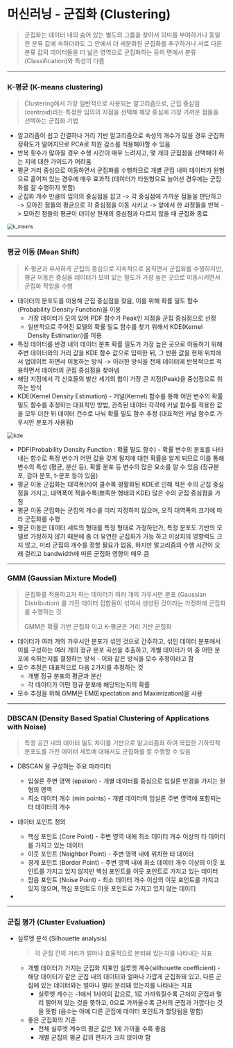 # 머신러닝 - 군집화 (Clustering)

>군집화는 데이터 내의 숨어 있는 별도의 그룹을  찾아서 의미를 부여하거나 동일한 분류 값에 속하더라도 그 안에서 더 세분화된 군집화를 추구하거나 서로 다른 분류 값의 데이터들을 더 넓은 영역으로 군집화하는 등의 면에서 분류(Classification)와 특성이 다름

---

### K-평균 (K-means clustering)

> Clustering에서 가장 일반적으로 사용되는 알고리즘으로, 군집 중심점(centroid)라는 특정한 임의의 지점을 선택해 해당 중심에 가장 가까운 점들을 선택하는 군집화 기법

* 알고리즘이 쉽고 간결하나 거리 기반 알고리즘으로 속성의 개수가 많을 경우 군집화 정확도가 떨어지므로 PCA로 차원 감소를 적용해야할 수 있음
* 반복 횟수가 많아질 경우 수행 시간이 매우 느려지고, 몇 개의 군집점을 선택해야 하는 지에 대한 가이드가 어려움
* 평균 거리 중심으로 이동하면서 군집화를 수행하므로 개별 군집 내의 데이터가 원형으로 흩어져 있는 경우에 매우 효과적 (데이터가 타원형으로 늘어선 경우에는 군집화를 잘 수행하지 못함)
* 군집화 개수 만큼의 임의의 중심점을 잡고 -> 각 중심점에 가까운 점들을  판단하고 -> 모아진 점들의 평균으로 각 중심점을 이동 시키고 -> 앞에서 한 과정들을 반복 -> 모아진 점들의 평균이 더이상 현재의 중심점과 다르지 않을 때 군집화 종료

<img src="../images/k_means.png" alt="k_means" style="zoom:80%;" />

---

### 평균 이동 (Mean Shift)

> K-평균과 유사하게 군집의 중심으로 지속적으로 움직면서 군집화를 수행하지만, 평균 이동은 중심을 데이터가 모여 있는 밀도가 가장 높은 곳으로 이동시키면서 군집화 작업을 수행

* 데이터의 분포도를 이용해 군집 중심점을 찾음, 이를 위해 확률 밀도 함수 (Probability Density Function)을 이용
  * 가장 데이터가 모여 있어 PDF 함수가 Peak인 지점을 군집 중심점으로 선정
  * 일반적으로 주어진 모델의 확률 밀도 함수를 찾기 위해서 KDE(Kernel Density Estimation)를 이용
* 특정 데이터를 반경 내의 데이터 분포 확률 밀도가 가장 높은 곳으로 이동하기 위해 주변 데이터와의 거리 값을 KDE 함수 값으로 입력한 뒤, 그 반환 값을 현재 위치에서 업데이트 하면서 이동하는 방식 -> 이러한 방식을 전체 데이터에 반복적으로 적용하면서 데이터의 군집 중심점을 찾아냄
* 해당 지점에서 각 신호들의 발산 세기의 합이 가장 큰 지점(Peak)을 중심점으로 취하는 방식
* KDE(Kernel Density Estimation) - 커널(Kernel) 함수를 통해 어떤 변수의 확률 밀도 함수를 추정하는 대표적인 방법, 관측된 데이터 각각에 커널 함수를 적용한 값을 모두 더한 뒤 데이터 건수로 나눠 확률 밀도 함수 추정 (대표적인 커널 함수로 가우시안 분포가 사용됨)

<img src="../images/kde.jpg" alt="kde" style="zoom:90%;" />

[이미지 출처]: https://genstat.kb.vsni.co.uk/knowledge-base/kernel-density-estimation/	"KDE"

* PDF(Probability Density Function : 확률 밀도 함수) - 확률 변수의 분포를 나타내는 함수로 특정 변수가 어떤 값을 갖게 될지에 대한 확률을 알게 되므로 이를 통해 변수의 특성 (평균, 분산 등), 확률 분포 등 변수의 많은 요소를 알 수 있음 (정규분포, 감마 분포, t-분포 등이 있음)
* 평균 이동 군집화는 대역폭(h)이 클수록 평활화된 KDE로 인해 적은 수의 군집 중심점을 가지고, 대역폭이 적을수록(뾰족한 형태의 KDE) 많은 수의 군집 중심점을 가짐
* 평균 이동 군집화는 군집의 개수를 미리 지정하지 않으며, 오직 대역폭의 크기에 따라 군집화를 수행
* 평균 이동은 데이터 세트의 형태를 특정 형태로 가정하던가, 특정 분포도 기반의 모델로 가정하지 않기 때문에 좀 더 유연한 군집화가 가능 하고 이상치의 영향력도 크지 않고, 미리 군집의 개수를 정할 필요가 없음, 하지만 알고리즘의 수행 시간이 오래 걸리고 bandwidth에 따른 군집화 영향이 매우 큼

---

### GMM (Gaussian Mixture Model)

> 군집화를 적용하고자 하는 데이터가 여러 개의 가우시안 분포 (Gaussian Distribution) 를 가진 데이터 집합들이 섞여서 생성된 것이라는 가정하에 군집화를 수행하는 것
>
> GMM은 확률 기반 군집화 이고 K-평균은 거리 기반 군집화

* 데이터가 여러 개의 가우시안 분포가 섞인 것으로 간주하고, 섞인 데이터 분포에서 이를 구성하는 여러 개의 정규 분포 곡선을 추출하고, 개별 데이터가 이 중 어떤 분포에 속하는지를 결정하는 방식 - 이와 같은 방식을 모수 추정이라고 함
* 모수 추정은 대표적으로 다음 2가지를 추정하는 것
  * 개별 정규 분포의 평균과 분산
  * 각 데이터가 어떤 정규 분포에 해당되는지의 확률
* 모수 추정을 위해 GMM은 EM(Expectation and Maximization)을 사용

---

### DBSCAN (Density Based Spatial Clustering of Applications with Noise)

> 특정 공간 내의 데이터 밀도 차이를 기반으로 알고리즘화 하여 복잡한 기하학적 분포도를 가진 데이터 세트에 대해서도 군집화를 잘 수행할 수 있음

* DBSCAN 을 구성하는 주요 파라미터
  * 입실론 주변 영역 (epsilon) - 개별 데이터를 중심으로 입실론 반경을 가지는 원형의 영역
  * 최소 데이터 개수 (min points) - 개별 데이터의 입실론 주변 영역에 포함되는 타 데이터의 개수
* 데이터 포인트 정의
  * 핵심 포인트 (Core Point) - 주변 영역 내에 최소 데이터 개수 이상의 타 데이터를 가지고 있는 데이터
  * 이웃 포인트 (Neighbor Point) - 주변 영역 내에 위치한 타 데이터
  * 경계 포인트 (Border Point) - 주변 영역 내에 최소 데이터 개수 이상의 이웃 포인트를 가지고 있지 않지만 핵심 포인트를 이웃 포인트로 가지고 있는 데이터
  * 잡음 포인트 (Noise Point) - 최소 데이터 개수 이상의 이웃 포인트를 가지고 있지 않으며, 핵심 포인트도 이웃 포인트로 가지고 있지 않는 데이터

* 

---

### 군집 평가 (Cluster Evaluation)

* 실루엣 분석 (Silhouette analysis)

  > 각 군집 간의 거리가 얼마나 효율적으로 분리돼 있는지를 나타내는 지표

  * 개별 데이터가 가지는 군집화 지표인 실루엣 계수(sillhouette coefficient) - 해당 데이터가 같은 군집 내의 데이터와 얼마나 가깝게 군집화돼 있고, 다른 군집에 있는 데이터와는 얼마나 멀리 분리돼 있는지를 나타내는 지표
    * 실루엣 계수는 -1에서 1사이의 값으로, 1로 가까워질수록 근처의 군집과 멀리 떨어져 있는 것을 뜻하고, 0으로 가까울수록 근처의 군집과 가깝다는 것을 뜻함 (음수는 아예 다른 군집에 데이터 포인트가 할당됨을 말함)
  * 좋은 군집화의 기준
    * 전체 실루엣 계수의 평군 값은 1에 가까울 수록 좋음
    * 개별 군집의 평균 값의 편차가 크지 않아야 함